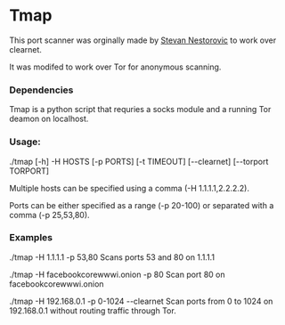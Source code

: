 # Tmap

This port scanner was orginally made by [Stevan Nestorovic](https://github.com/stevannestorovic) to work over clearnet.

It was modifed to work over Tor for anonymous scanning.

### Dependencies
Tmap is a python script that requries a socks module and a running Tor deamon on localhost.

### Usage:
./tmap [-h] -H HOSTS [-p PORTS] [-t TIMEOUT] [--clearnet] [--torport TORPORT]


Multiple hosts can be specified using a comma (-H 1.1.1.1,2.2.2.2).

Ports can be either specified as a range (-p 20-100) or separated with a comma (-p 25,53,80).


### Examples

./tmap -H 1.1.1.1 -p 53,80
Scans ports 53 and 80 on 1.1.1.1

./tmap -H facebookcorewwwi.onion -p 80
Scan port 80 on facebookcorewwwi.onion

./tmap -H 192.168.0.1 -p 0-1024 --clearnet
Scan ports from 0 to 1024 on 192.168.0.1 without routing traffic through Tor.
